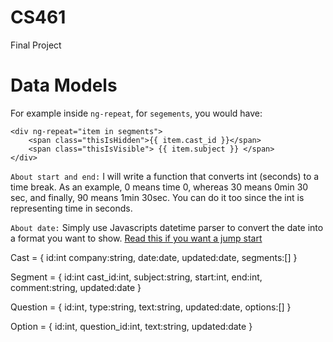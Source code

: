 CS461
=====

Final Project

Data Models
=====

For example inside `ng-repeat`, for `segements`, you would have:
```
<div ng-repeat="item in segments">
    <span class="thisIsHidden">{{ item.cast_id }}</span>
    <span class="thisIsVisible"> {{ item.subject }} </span>
</div>
```

`About start and end:` I will write a function that converts int (seconds) to a time break. As an example, 0 means time 0, whereas 30 means 0min 30 sec, and finally, 90 means 1min 30sec. You can do it too since the int is representing time in seconds.

`About date:` Simply use Javascripts datetime parser to convert the date into a format you want to show. [Read this if you want a jump start]

Cast = {
    id:int
    company:string,
    date:date,
    updated:date,
    segments:[]
}

Segment = {
    id:int
    cast_id:int,
    subject:string,
    start:int,
    end:int,
    comment:string,
    updated:date
}

Question = {
    id:int,
    type:string,
    text:string,
    updated:date,
    options:[]
}

Option = {
    id:int,
    question_id:int,
    text:string,
    updated:date
}

[Read this if you want a jump start]: http://jacwright.com/projects/javascript/date_format/